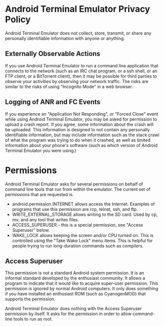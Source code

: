 # Android Terminal Emulator Privacy Policy

Android Terminal Emulator does not collect, store, transmit, or share any personally identifiable information with anyone or anything.

## Externally Observable Actions

If you use Android Terminal Emulator to run a command line application that connects to the network (such as an IRC chat program, or a ssh shell, or an FTP client, or a BitTorrent client), then it may be possible for third parties to observe your activities by observing your network traffic. The risks are similar to the risks of using "Incognito Mode" in a web browser.

## Logging of ANR and FC Events

If you experience an "Application Not Responding", or "Forced Close" event while using Android Terminal Emulator, you may be asked for permission to upload a crash report. If you agree, some information about the crash will be uploaded. This information is designed to not contain any personally identifiable information, but may include information such as the stack crawl of what the program was trying to do when it crashed, as well as limited information about your phone's software (such as which version of Android Terminal Emulator you were using.)

# Permissions

Android Terminal Emulator asks for several permissions on behalf of command line tools that run from within the emulator. The current set of permissions that are requested is.

* android.permission.INTERNET allows access the Internet. Examples of programs that use this permission are rcp, telnet, ssh, and ftp.
* WRITE_EXTERNAL_STORAGE allows writing to the SD card. Used by cp, mv, and any tool that writes files.
* ACCESS_SUPERUSER - this is a special permission, see "Access Superuser" below.
* WAKE_LOCK allows keeping the screen and/or CPU turned on. This is controlled using the "Take Wake Lock" menu items. This is helpful for people trying to run long-duration commands such as compilers.

## Access Superuser

This permission is not a standard Android system permission. It is an informal standard developed by
the enthusiast community. It allows a program to indicate that it would like to acquire super-user
permission. This permission is ignored by normal Android computers. It only does something if you have installed an enthusiast ROM (such as CyanogenMOD) that supports the permission.

Android Terminal Emulator does nothing with the Access Superuser permission by itself. It asks for the permission in order to allow command-line tools to run as root.
